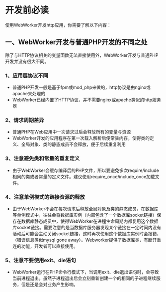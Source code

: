 # 开发前必读

使用WebWorker开发http应用，你需要了解以下内容：


## 一、WebWorker开发与普通PHP开发的不同之处

除了与HTTP协议相关的变量函数无法直接使用外，WebWorker开发与普通PHP开发并没有很大不同。

### 1、应用层协议不同
* 普通PHP开发一般是基于fpm或mod_php来做的，http协议是由nginx或apache来处理的
* WebWorker已经内置了HTTP协议，并不需要nginx或apache类似的http服务器

### 2、请求周期差异
* 普通PHP在Web应用中一次请求过后会释放所有的变量与资源
* WebWorker开发的应用程序在第一次载入解析后便常驻内存，使得类的定义、全局对象、类的静态成员不会释放，便于后续重复利用

### 3、注意避免类和常量的重复定义
* 由于WebWorker会缓存编译后的PHP文件，所以要避免多次require/include相同的类或者常量的定义文件。建议使用require_once/include_once加载文件。

### 4、注意单例模式的链接资源的释放
* 由于WebWorker不会在每次请求后释放全局对象及类的静态成员，在数据库等单例模式中，往往会将数据库实例（内部包含了一个数据库socket链接）保存在数据库静态成员中，使得WebWorker在进程生命周期内都复用这个数据库socket链接。需要注意的是当数据库服务器发现某个链接在一定时间内没有活动后可能会主动关闭socket链接，这时再次使用这个数据库实例时会报错，（错误信息类似mysql gone away）。Webworker提供了数据库类，有断开重连的功能，开发者可以直接使用。

### 5、注意不要使用exit、die语句
* WebWorker运行在PHP命令行模式下，当调用exit、die退出语句时，会导致当前进程退出。虽然子进程退出后会立刻重新创建一个的相同的子进程继续服务，但是还是会对业务产生影响。
